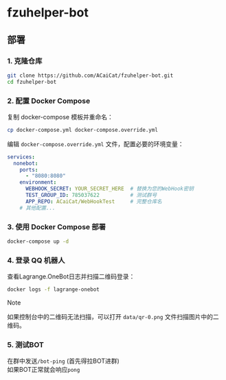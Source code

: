 # fzuhelper-bot

## 部署

### 1. 克隆仓库

```bash
git clone https://github.com/ACaiCat/fzuhelper-bot.git
cd fzuhelper-bot
```

### 2. 配置 Docker Compose

复制 docker-compose 模板并重命名：

```bash
cp docker-compose.yml docker-compose.override.yml
```

编辑 `docker-compose.override.yml` 文件，配置必要的环境变量：

```yaml
services:
  nonebot:
    ports:
      - "8080:8080"
    environment:
      WEBHOOK_SECRET: YOUR_SECRET_HERE  # 替换为您的WebHook密钥
      TEST_GROUP_ID: 785037622          # 测试群号
      APP_REPO: ACaiCat/WebHookTest     # 完整仓库名
    # 其他配置...
```

### 3. 使用 Docker Compose 部署

```bash
docker-compose up -d
```

### 4. 登录 QQ 机器人

查看Lagrange.OneBot日志并扫描二维码登录：

```bash
docker logs -f lagrange-onebot
```

> [!NOTE]
> 如果控制台中的二维码无法扫描，可以打开 `data/qr-0.png` 文件扫描图片中的二维码。

### 5. 测试BOT

在群中发送`/bot-ping` (首先得拉BOT进群)  
如果BOT正常就会响应`pong`
